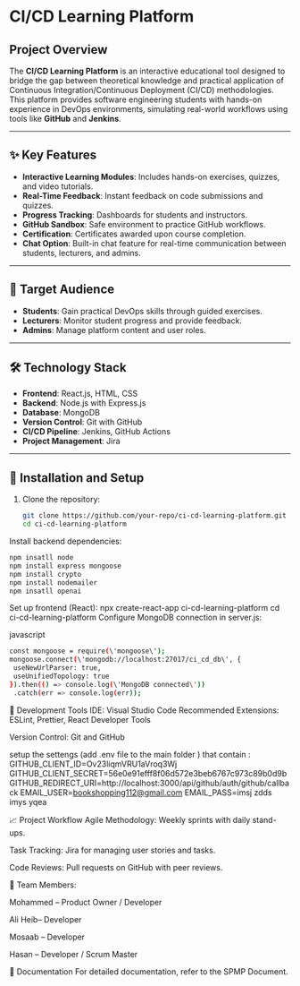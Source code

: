 # CI/CD Learning Platform

## Project Overview

The **CI/CD Learning Platform** is an interactive educational tool designed to bridge the gap between theoretical knowledge and practical application of Continuous Integration/Continuous Deployment (CI/CD) methodologies. This platform provides software engineering students with hands-on experience in DevOps environments, simulating real-world workflows using tools like **GitHub** and **Jenkins**.

---

## ✨ Key Features

- **Interactive Learning Modules**: Includes hands-on exercises, quizzes, and video tutorials.  
- **Real-Time Feedback**: Instant feedback on code submissions and quizzes.  
- **Progress Tracking**: Dashboards for students and instructors.  
- **GitHub Sandbox**: Safe environment to practice GitHub workflows.  
- **Certification**: Certificates awarded upon course completion.  
- **Chat Option**: Built-in chat feature for real-time communication between students, lecturers, and admins.

---

## 🎯 Target Audience

- **Students**: Gain practical DevOps skills through guided exercises.  
- **Lecturers**: Monitor student progress and provide feedback.  
- **Admins**: Manage platform content and user roles.

---

## 🛠️ Technology Stack

- **Frontend**: React.js, HTML, CSS  
- **Backend**: Node.js with Express.js  
- **Database**: MongoDB  
- **Version Control**: Git with GitHub  
- **CI/CD Pipeline**: Jenkins, GitHub Actions  
- **Project Management**: Jira

---

## 🚀 Installation and Setup

1. Clone the repository:

   ```bash
   git clone https://github.com/your-repo/ci-cd-learning-platform.git
   cd ci-cd-learning-platform
Install backend dependencies:
   ```bash
npm insatll node 
npm install express mongoose
npm install crypto
npm install nodemailer
npm insatll openai
```

Set up frontend (React):
npx create-react-app ci-cd-learning-platform
cd ci-cd-learning-platform
Configure MongoDB connection in server.js:

javascript
 ```bash
const mongoose = require(\'mongoose\');
mongoose.connect(\'mongodb://localhost:27017/ci_cd_db\', {
  useNewUrlParser: true,
  useUnifiedTopology: true
}).then(() => console.log(\'MongoDB connected\'))
  .catch(err => console.log(err));
```
🧰 Development Tools
IDE: Visual Studio Code
Recommended Extensions: ESLint, Prettier, React Developer Tools

Version Control: Git and GitHub


setup the settengs (add .env file to the main folder )  that contain :
GITHUB_CLIENT_ID=Ov23liqmVRU1aVroq3Wj
GITHUB_CLIENT_SECRET=56e0e91efff8f06d572e3beb6767c973c89b0d9b
GITHUB_REDIRECT_URI=http://localhost:3000/api/github/auth/github/callback
EMAIL_USER=bookshopping112@gmail.com
EMAIL_PASS=imsj zdds imys yqea


📈 Project Workflow
Agile Methodology: Weekly sprints with daily stand-ups.

Task Tracking: Jira for managing user stories and tasks.

Code Reviews: Pull requests on GitHub with peer reviews.

👥 Team Members:

Mohammed – Product Owner / Developer

Ali Heib– Developer

Mosaab – Developer

Hasan – Developer / Scrum Master

📄 Documentation
For detailed documentation, refer to the SPMP Document.



